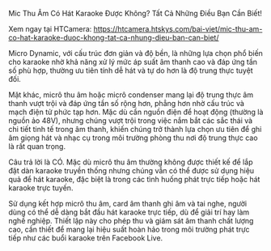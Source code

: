 Mic Thu Âm Có Hát Karaoke Được Không? Tất Cả Những Điều Bạn Cần Biết!

Xem ngay tại HTCamera: https://htcamera.htskys.com/bai-viet/mic-thu-am-co-hat-karaoke-duoc-khong-tat-ca-nhung-dieu-ban-can-biet/

Micro Dynamic, với cấu trúc đơn giản và độ bền, là những lựa chọn phổ biến cho karaoke nhờ khả năng xử lý mức áp suất âm thanh cao và đáp ứng tần số phù hợp, thường ưu tiên tính dễ hát và tự do hơn là độ trung thực tuyệt đối.

Mặt khác, micrô thu âm hoặc micrô condenser mang lại độ trung thực âm thanh vượt trội và đáp ứng tần số rộng hơn, phẳng hơn nhờ cấu trúc và mạch điện tử phức tạp hơn. Mặc dù cần nguồn điện để hoạt động (thường là nguồn ảo 48V), nhưng chúng vượt trội trong việc nắm bắt các sắc thái và chi tiết tinh tế trong âm thanh, khiến chúng trở thành lựa chọn ưu tiên để ghi âm giọng hát và nhạc cụ trong môi trường phòng thu nơi độ trung thực cao là rất quan trọng.

Câu trả lời là CÓ. Mặc dù micrô thu âm thường không được thiết kế để lắp đặt dàn karaoke truyền thống nhưng chúng vẫn có thể được sử dụng hiệu quả để hát karaoke, đặc biệt là trong các tình huống phát trực tiếp hoặc hát karaoke trực tuyến.

Sử dụng kết hợp micrô thu âm, card âm thanh ghi âm và tai nghe, người dùng có thể dễ dàng bắt đầu hát karaoke trực tiếp, dù để giải trí hay làm nghề nghiệp. Thiết lập này cho phép thu và giám sát âm thanh chất lượng cao, cần thiết để mang lại hiệu suất hoàn hảo trong môi trường phát trực tiếp như các buổi karaoke trên Facebook Live.

